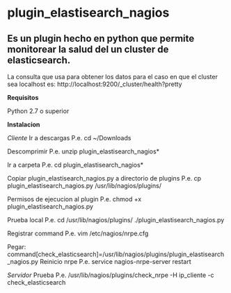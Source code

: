 # plugin_elastisearch_nagios
## Es un plugin hecho en python que permite monitorear la salud del un cluster de elasticsearch.
La consulta que usa para obtener los datos para el caso en que el cluster sea localhost es:
http://localhost:9200/_cluster/health?pretty</p>

**Requisitos**

Python 2.7 o superior

**Instalacion**

*Cliente*
Ir a descargas
P.e. cd ~/Downloads

Descomprimir
P.e. unzip plugin_elastisearch_nagios*

Ir a carpeta
P.e. cd plugin_elastisearch_nagios*

Copiar plugin_elastisearch_nagios.py a directorio de plugins
P.e. cp plugin_elastisearch_nagios.py /usr/lib/nagios/plugins/

Permisos de ejecucion al plugin
P.e. chmod +x plugin_elastisearch_nagios.py

Prueba local
P.e. cd /usr/lib/nagios/plugins/
./plugin_elastisearch_nagios.py

Registrar command
P.e. vim /etc/nagios/nrpe.cfg

Pegar: command[check_elasticsearch]=/usr/lib/nagios/plugins/plugin_elastisearch_nagios.py
Reinicio nrpe
P.e. service nagios-nrpe-server restart

*Servidor*
Prueba
P.e. /usr/lib/nagios/plugins/check_nrpe -H ip_cliente -c check_elasticsearch




